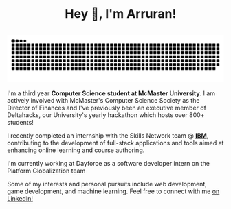 <!--h1 without bottom border-->
<div id="user-content-toc">
  <ul align="center">
    <summary><h1 style="display: inline-block">Hey 👋, I'm Arruran!</h1></summary>
  </ul>
</div>

<!--- snake -->
<div align="center">
  <a href="https://arrurank.github.io/portfolio/">
    <img  style="pointer-events: none;" src="https://raw.githubusercontent.com/platane/snk/output/github-contribution-grid-snake-dark.svg"
         alt="snake" />
  </a>
</div>

<p>
I'm a third year <b>Computer Science student at McMaster University</b>. I am actively involved with McMaster's Computer Science Society as the Director of Finances and I've previously been an executive member of Deltahacks, our University's yearly hackathon which hosts over 800+ students!</p>

<p>
I recently completed an internship with the Skills Network team @ <b><a href="https://www.ibm.com/ca-en" target="_blank">IBM</a></b>, contributing to the development of full-stack applications and tools aimed at enhancing online learning and course authoring.</p>

<p>
I'm currently working at Dayforce as a software developer intern on the Platform Globalization team</p>

<p>Some of my interests and personal pursuits include web development, game development, and machine learning. Feel free to connect with me <a href="https://www.linkedin.com/in/arrurank/" target="_blank">on LinkedIn!</a></p>
